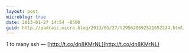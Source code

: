 ```yaml
---
layout: post
microblog: true
date: 2013-01-27 14:54 -0500
guid: http://padraic.micro.blog/2013/01/27/t295620692521652224.html
---
```

1 to many ssh — [http://t.co/dn8KMrNL](http://t.co/dn8KMrNL)
